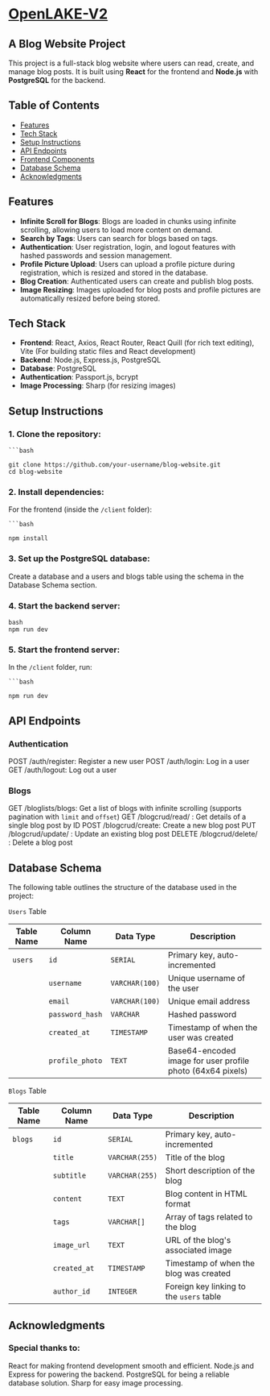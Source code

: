 # [OpenLAKE-V2](https://openlake-ecbz.onrender.com)
## A Blog Website Project

This project is a full-stack blog website where users can read, create, and manage blog posts. It is built using **React** for the frontend and **Node.js** with **PostgreSQL** for the backend.

## Table of Contents
- [Features](#features)
- [Tech Stack](#tech-stack)
- [Setup Instructions](#setup-instructions)
- [API Endpoints](#api-endpoints)
- [Frontend Components](#frontend-components)
- [Database Schema](#database-schema)
- [Acknowledgments](#acknowledgments)

## Features

- **Infinite Scroll for Blogs**: Blogs are loaded in chunks using infinite scrolling, allowing users to load more content on demand.
- **Search by Tags**: Users can search for blogs based on tags.
- **Authentication**: User registration, login, and logout features with hashed passwords and session management.
- **Profile Picture Upload**: Users can upload a profile picture during registration, which is resized and stored in the database.
- **Blog Creation**: Authenticated users can create and publish blog posts.
- **Image Resizing**: Images uploaded for blog posts and profile pictures are automatically resized before being stored.

## Tech Stack

- **Frontend**: React, Axios, React Router, React Quill (for rich text editing), Vite (For building static files and React development)
- **Backend**: Node.js, Express.js, PostgreSQL
- **Database**: PostgreSQL
- **Authentication**: Passport.js, bcrypt
- **Image Processing**: Sharp (for resizing images)

## Setup Instructions

### 1. Clone the repository:
    ```bash
    
    git clone https://github.com/your-username/blog-website.git
    cd blog-website

### 2. Install dependencies:
For the frontend (inside the ``/client`` folder):

    ```bash
    
    npm install

### 3. Set up the PostgreSQL database:
Create a database and a users and blogs table using the schema in the Database Schema section.

### 4. Start the backend server:
    bash
    npm run dev

### 5. Start the frontend server:
In the `/client` folder, run:

    ```bash
    
    npm run dev

## API Endpoints
### Authentication

  POST /auth/register: Register a new user
  POST /auth/login: Log in a user
  GET /auth/logout: Log out a user

### Blogs
  GET /bloglists/blogs: Get a list of blogs with infinite scrolling (supports pagination with `limit` and `offset`)
  GET /blogcrud/read/
  : Get details of a single blog post by ID
  POST /blogcrud/create: Create a new blog post
  PUT /blogcrud/update/
  : Update an existing blog post
  DELETE /blogcrud/delete/
  : Delete a blog post

## Database Schema

The following table outlines the structure of the database used in the project:

`Users` Table

| **Table Name** | **Column Name**   | **Data Type**     | **Description**                                          |
|----------------|-------------------|-------------------|----------------------------------------------------------|
| `users`        | `id`              | `SERIAL`          | Primary key, auto-incremented                             |
|                | `username`        | `VARCHAR(100)`    | Unique username of the user                               |
|                | `email`           | `VARCHAR(100)`    | Unique email address                                      |
|                | `password_hash`   | `VARCHAR`         | Hashed password                                           |
|                | `created_at`      | `TIMESTAMP`       | Timestamp of when the user was created                    |
|                | `profile_photo`   | `TEXT`            | Base64-encoded image for user profile photo (64x64 pixels)|

`Blogs` Table

| **Table Name** | **Column Name**   | **Data Type**     | **Description**                                          |
|----------------|-------------------|-------------------|----------------------------------------------------------|
| `blogs`        | `id`              | `SERIAL`          | Primary key, auto-incremented                             |
|                | `title`           | `VARCHAR(255)`    | Title of the blog                                         |
|                | `subtitle`        | `VARCHAR(255)`    | Short description of the blog                             |
|                | `content`         | `TEXT`            | Blog content in HTML format                               |
|                | `tags`            | `VARCHAR[]`       | Array of tags related to the blog                         |
|                | `image_url`       | `TEXT`            | URL of the blog's associated image                        |
|                | `created_at`      | `TIMESTAMP`       | Timestamp of when the blog was created                    |
|                | `author_id`       | `INTEGER`         | Foreign key linking to the `users` table                  |


## Acknowledgments

### Special thanks to:

  React for making frontend development smooth and efficient.
  Node.js and Express for powering the backend.
  PostgreSQL for being a reliable database solution.
  Sharp for easy image processing.
